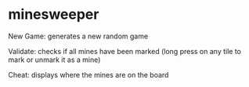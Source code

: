 minesweeper
===========

New Game: generates a new random game

Validate: checks if all mines have been marked (long press on any tile to mark or unmark it as a mine)

Cheat: displays where the mines are on the board
